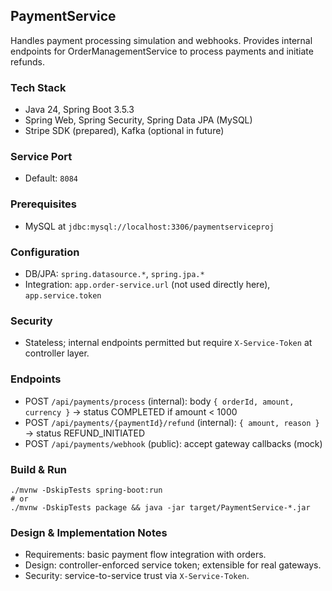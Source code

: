 ## PaymentService

Handles payment processing simulation and webhooks. Provides internal endpoints for OrderManagementService to process payments and initiate refunds.

### Tech Stack
- Java 24, Spring Boot 3.5.3
- Spring Web, Spring Security, Spring Data JPA (MySQL)
- Stripe SDK (prepared), Kafka (optional in future)

### Service Port
- Default: `8084`

### Prerequisites
- MySQL at `jdbc:mysql://localhost:3306/paymentserviceproj`

### Configuration
- DB/JPA: `spring.datasource.*`, `spring.jpa.*`
- Integration: `app.order-service.url` (not used directly here), `app.service.token`

### Security
- Stateless; internal endpoints permitted but require `X-Service-Token` at controller layer.

### Endpoints
- POST `/api/payments/process` (internal): body `{ orderId, amount, currency }` → status COMPLETED if amount < 1000
- POST `/api/payments/{paymentId}/refund` (internal): `{ amount, reason }` → status REFUND_INITIATED
- POST `/api/payments/webhook` (public): accept gateway callbacks (mock)

### Build & Run
```
./mvnw -DskipTests spring-boot:run
# or
./mvnw -DskipTests package && java -jar target/PaymentService-*.jar
```

### Design & Implementation Notes
- Requirements: basic payment flow integration with orders.
- Design: controller-enforced service token; extensible for real gateways.
- Security: service-to-service trust via `X-Service-Token`.


